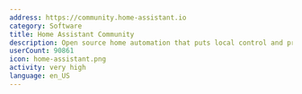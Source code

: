 ```yaml
---
address: https://community.home-assistant.io
category: Software
title: Home Assistant Community
description: Open source home automation that puts local control and privacy first.
userCount: 90861
icon: home-assistant.png
activity: very high
language: en_US
---
```

